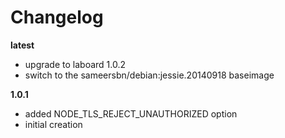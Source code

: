 # Changelog

**latest**
- upgrade to laboard 1.0.2
- switch to the sameersbn/debian:jessie.20140918 baseimage

**1.0.1**
- added NODE_TLS_REJECT_UNAUTHORIZED option
- initial creation
